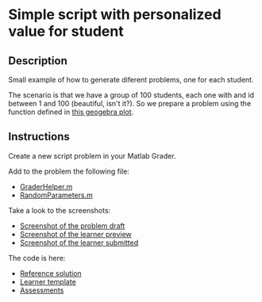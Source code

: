 # Simple script with personalized value for student

## Description

Small example of how to generate diferent problems, one for each student.

The scenario is that we have a group of 100 students, each one with and id between 1 and 100 (beautiful, isn't it?). So we prepare a problem using the function defined in [this geogebra plot](https://www.geogebra.org/classic/snaqghfa).

## Instructions

Create a new script problem in your Matlab Grader.

Add to the problem the following file:

* [GraderHelper.m](../../code/grader-helper/GraderHelper.m)
* [RandomParameters.m](../../code/random-parameters/RandomParameters.m)

Take a look to the screenshots:

* [Screenshot of the problem draft](./screenshot_reference.png)
* [Screenshot of the learner preview](./screenshot_learner.png)
* [Screenshot of the learner submitted](./screenshot_learner_submitted.png)

The code is here:

* [Reference solution](./reference.m)
* [Learner template](./learner.m)
* [Assessments](./assessments.m)
